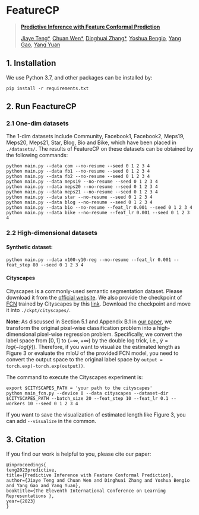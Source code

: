 # FeatureCP

> [**Predictive Inference with Feature Conformal Prediction**](https://arxiv.org/pdf/2210.00173.pdf)
>
>[Jiaye Teng*](https://www.tengjiaye.com/), [Chuan Wen*](https://alvinwen428.github.io/), [Dinghuai Zhang*](https://zdhnarsil.github.io/),
>[Yoshua Bengio](https://yoshuabengio.org/), [Yang Gao](https://yang-gao.weebly.com/), [Yang Yuan](http://people.iiis.tsinghua.edu.cn/~yuanyang/en.html)


## 1. Installation

We use Python 3.7, and other packages can be installed by:
```
pip install -r requirements.txt
```

## 2. Run FeactureCP

### 2.1 One-dim datasets

The 1-dim datasets include Community, Facebook1, Facebook2, Meps19, Meps20, Meps21,
Star, Blog, Bio and Bike, which have been placed in `./datasets/`.
The results of FeatureCP on these datasets can be obtained by the following commands:
```
python main.py --data com --no-resume --seed 0 1 2 3 4
python main.py --data fb1 --no-resume --seed 0 1 2 3 4
python main.py --data fb2 --no-resume --seed 0 1 2 3 4
python main.py --data meps19 --no-resume --seed 0 1 2 3 4
python main.py --data meps20 --no-resume --seed 0 1 2 3 4
python main.py --data meps21 --no-resume --seed 0 1 2 3 4
python main.py --data star --no-resume --seed 0 1 2 3 4
python main.py --data blog --no-resume --seed 0 1 2 3 4
python main.py --data bio --no-resume --feat_lr 0.001 --seed 0 1 2 3 4
python main.py --data bike --no-resume --feat_lr 0.001 --seed 0 1 2 3 4
```

### 2.2 High-dimensional datasets
#### Synthetic dataset:
```
python main.py --data x100-y10-reg --no-resume --feat_lr 0.001 --feat_step 80 --seed 0 1 2 3 4
```

#### Cityscapes

Cityscapes is a commonly-used semantic segmentation dataset.
Please download it from the [official website](https://www.cityscapes-dataset.com/).
We also provide the checkpoint of [FCN](https://arxiv.org/abs/1411.4038) trained by Cityscapes by this [link](https://drive.google.com/file/d/1snj6caNRM454rC5LxxJsXA5BLuFuTINQ/view?usp=sharing).
Download the checkpoint and move it into `./ckpt/cityscapes/`.

**Note**: As discussed in Section 5.1 and Appendix B.1 in [our paper](https://arxiv.org/pdf/2210.00173.pdf), we transform the
original pixel-wise classification problem into a high-dimensional pixel-wise regression problem. Specifically, we convert the label space from $[0, 1]$ to
$(−\infty, +\infty)$ by the double log trick, i.e., $\dot{y}=log(-log(\tilde{y}))$.
Therefore, if you want to visualize the estimated length as Figure 3 or evaluate the mIoU of the provided FCN model, 
you need to convert the output space to the original label space by `output = torch.exp(-torch.exp(output))`.

The command to execute the Cityscapes experiment is:
```
export $CITYSCAPES_PATH = 'your path to the cityscapes'
python main_fcn.py --device 0 --data cityscapes --dataset-dir $CITYSCAPES_PATH --batch_size 20 --feat_step 10 --feat_lr 0.1 --workers 10 --seed 0 1 2 3 4
```

If you want to save the visualization of estimated length like Figure 3, you can add `--visualize` in the common.

## 3. Citation
If you find our work is helpful to you, please cite our paper:

```
@inproceedings{
teng2023predictive,
title={Predictive Inference with Feature Conformal Prediction},
author={Jiaye Teng and Chuan Wen and Dinghuai Zhang and Yoshua Bengio and Yang Gao and Yang Yuan},
booktitle={The Eleventh International Conference on Learning Representations },
year={2023}
}
```